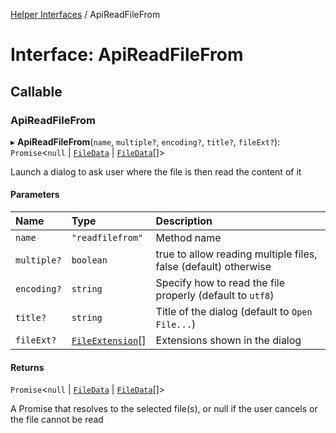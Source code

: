 [Helper Interfaces](../README.md) / ApiReadFileFrom

# Interface: ApiReadFileFrom

## Callable

### ApiReadFileFrom

▸ **ApiReadFileFrom**(`name`, `multiple?`, `encoding?`, `title?`, `fileExt?`): `Promise`<``null`` \| [`FileData`](FileData.md) \| [`FileData`](FileData.md)[]\>

Launch a dialog to ask user where the file is then read the content of it

#### Parameters

| Name | Type | Description |
| :------ | :------ | :------ |
| `name` | ``"readfilefrom"`` | Method name |
| `multiple?` | `boolean` | true to allow reading multiple files, false (default) otherwise |
| `encoding?` | `string` | Specify how to read the file properly (default to `utf8`) |
| `title?` | `string` | Title of the dialog (default to `Open File...`) |
| `fileExt?` | [`FileExtension`](FileExtension.md)[] | Extensions shown in the dialog |

#### Returns

`Promise`<``null`` \| [`FileData`](FileData.md) \| [`FileData`](FileData.md)[]\>

A Promise that resolves to the selected file(s),
or null if the user cancels or the file cannot be read
